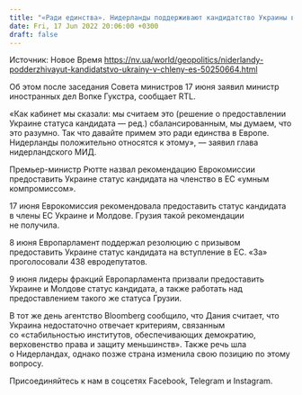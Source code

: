```yaml
---
title: "«Ради единства». Нидерланды поддерживают кандидатство Украины в члены ЕС, хотя раньше коллебались"
date: Fri, 17 Jun 2022 20:06:00 +0300
draft: false
---
```

Источник: Новое Время https://nv.ua/world/geopolitics/niderlandy-podderzhivayut-kandidatstvo-ukrainy-v-chleny-es-50250664.html


 Об этом после заседания Совета министров 17 июня заявил министр иностранных дел Вопке Гукстра, сообщает RTL.

«Как кабинет мы сказали: мы считаем это (решение о предоставлении Украине статуса кандидата — ред.) сбалансированным, мы думаем, что это разумно. Так что давайте примем это ради единства в Европе. Нидерланды положительно относятся к этому», — заявил глава нидерландского МИД.

Премьер-министр Рютте назвал рекомендацию Еврокомиссии предоставить Украине статус кандидата на членство в ЕС «умным компромиссом».

 17 июня Еврокомиссия рекомендовала предоставить статус кандидата в члены ЕС Украине и Молдове. Грузия такой рекомендации не получила.

8 июня Европарламент поддержал резолюцию с призывом предоставить Украине статус кандидата на вступление в ЕС. «За» проголосовали 438 евродепутатов.

9 июня лидеры фракций Европарламента призвали предоставить Украине и Молдове статус кандидата, а также работать над предоставлением такого же статуса Грузии.

В тот же день агентство Bloomberg сообщило, что Дания считает, что Украина недостаточно отвечает критериям, связанным со «стабильностью институтов, обеспечивающих демократию, верховенство права и защиту меньшинств». Также речь шла о Нидерландах, однако позже страна изменила свою позицию по этому вопросу.

Присоединяйтесь к нам в соцсетях Facebook, Telegram и Instagram.
